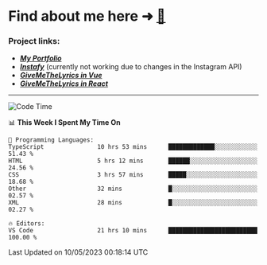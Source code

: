 # Find about me here ➜ [🧑](https://pauabella.dev)

### Project links:
- ***[My Portfolio](https://pauabella.dev)***
- ***[Instafy](https://instafy.me)*** (currently not working due to changes in the Instagram API)
- ***[GiveMeTheLyrics in Vue](https://lyrics.pauabella.dev)***
- ***[GiveMeTheLyrics in React](https://pauabella.dev/GiveMeTheLyrics)***

---
<!--START_SECTION:waka-->
![Code Time](http://img.shields.io/badge/Code%20Time-2%2C149%20hrs%2013%20mins-blue)

📊 **This Week I Spent My Time On** 

```text
💬 Programming Languages: 
TypeScript               10 hrs 53 mins      █████████████░░░░░░░░░░░░   51.43 % 
HTML                     5 hrs 12 mins       ██████░░░░░░░░░░░░░░░░░░░   24.56 % 
CSS                      3 hrs 57 mins       █████░░░░░░░░░░░░░░░░░░░░   18.68 % 
Other                    32 mins             █░░░░░░░░░░░░░░░░░░░░░░░░   02.57 % 
XML                      28 mins             █░░░░░░░░░░░░░░░░░░░░░░░░   02.27 % 

🔥 Editors: 
VS Code                  21 hrs 10 mins      █████████████████████████   100.00 % 
```


 Last Updated on 10/05/2023 00:18:14 UTC
<!--END_SECTION:waka-->
